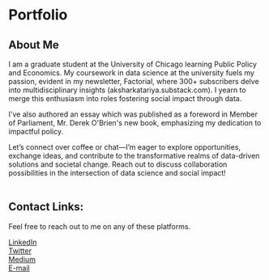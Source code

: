 # Portfolio

## About Me
I am a graduate student at the University of Chicago learning Public Policy and Economics. My coursework in data science at the university fuels my passion, evident in my newsletter, Factorial, where 300+ subscribers delve into multidisciplinary insights (aksharkatariya.substack.com). I yearn to merge this enthusiasm into roles fostering social impact through data. 

I've also authored an essay which was published as a foreword in Member of Parliament, Mr. Derek O'Brien's new book, emphasizing my dedication to impactful policy. 

Let’s connect over coffee or chat—I’m eager to explore opportunities, exchange ideas, and contribute to the transformative realms of data-driven solutions and societal change. Reach out to discuss collaboration possibilities in the intersection of data science and social impact! <br />
<br />





## Contact Links: 
Feel free to reach out to me on any of these platforms.

[LinkedIn][f1] <br />
[Twitter][f2]   <br />
[Medium][f3] <br />
[E-mail](mailto:akshar.k11@gmail.com)




















[f1]: https://www.linkedin.com/in/akshar-katariya-15a63b17a/
[f2]: https://twitter.com/AksharKatariya
[f3]: https://medium.com/@Akshar.Katariya
